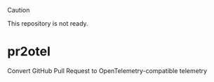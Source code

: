 > [!CAUTION]
> This repository is not ready.

# pr2otel
Convert GitHub Pull Request to OpenTelemetry-compatible telemetry
